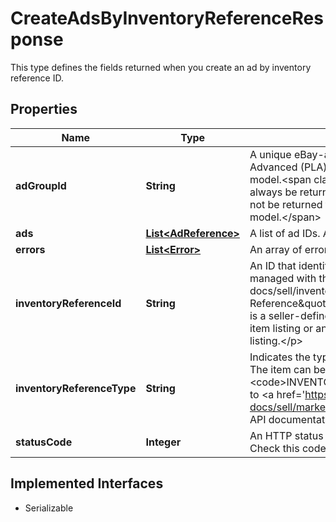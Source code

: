 

# CreateAdsByInventoryReferenceResponse

This type defines the fields returned when you create an ad by inventory reference ID.
## Properties

Name | Type | Description | Notes
------------ | ------------- | ------------- | -------------
**adGroupId** | **String** | A unique eBay-assigned ID for an ad group in a Promoted Listings Advanced (PLA) campaign that uses the Cost Per Click (CPC) funding model.&lt;span class&#x3D;\&quot;tablenote\&quot;&gt;&lt;b&gt;Note:&lt;/b&gt; This field will always be returned for campaigns that use the CPC funding model. It will not be returned for campaigns that use the Cost Per Sale (CPS) funding model.&lt;/span&gt; |  [optional]
**ads** | [**List&lt;AdReference&gt;**](AdReference.md) | A list of ad IDs. An ad ID is generated for each successfully created ad. |  [optional]
**errors** | [**List&lt;Error&gt;**](Error.md) | An array of errors or warnings associated with the create-ads request. |  [optional]
**inventoryReferenceId** | **String** | An ID that identifies a single-item listing or multiple-variation listing that is managed with the &lt;a href&#x3D;\&quot;/api-docs/sell/inventory/resources/methods\&quot; title&#x3D;\&quot;Inventory API Reference\&quot;&gt;Inventory API&lt;/a&gt;. &lt;p&gt;The &lt;i&gt;inventory reference ID&lt;/i&gt; is a seller-defined value that can be either an &lt;b&gt;SKU&lt;/b&gt; for a single-item listing or an &lt;b&gt;inventoryItemGroupKey&lt;/b&gt; for a multiple-value listing.&lt;/p&gt; |  [optional]
**inventoryReferenceType** | **String** | Indicates the type of item the &lt;b&gt;inventoryReferenceId&lt;/b&gt; references. The item can be either an &lt;code&gt;INVENTORY_ITEM&lt;/code&gt; or &lt;code&gt;INVENTORY_ITEM_GROUP&lt;/code&gt;. For implementation help, refer to &lt;a href&#x3D;&#39;https://developer.ebay.com/api-docs/sell/marketing/types/pls:InventoryReferenceTypeEnum&#39;&gt;eBay API documentation&lt;/a&gt; |  [optional]
**statusCode** | **Integer** | An HTTP status code that indicates the response-status of the request. Check this code to see if the ads were successfuly created. |  [optional]


## Implemented Interfaces

* Serializable



